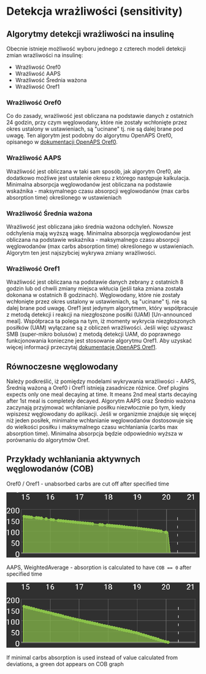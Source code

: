 # Detekcja wrażliwości (sensitivity)

## Algorytmy detekcji wrażliwości na insulinę

Obecnie istnieje możliwość wyboru jednego z czterech modeli detekcji zmian wrażliwości na insulinę:

* Wrażliwość Oref0
* Wrażliwość AAPS
* Wrażliwość Średnia ważona
* Wrażliwość Oref1

### Wrażliwość Oref0

Co do zasady, wrażliwość jest obliczana na podstawie danych z ostatnich 24 godzin, przy czym węglowodany, które nie zostały wchłonięte przez okres ustalony w ustawieniach, są "ucinane" tj. nie są dalej brane pod uwagę. Ten algorytm jest podobny do algorytmu OpenAPS Oref0, opisanego w [dokumentacji OpenAPS Oref0](https://openaps.readthedocs.io/en/2017-05-21/docs/walkthrough/phase-4/advanced-features.html).

### Wrażliwość AAPS

Wrażliwość jest obliczana w taki sam sposób, jak algorytm Oref0, ale dodatkowo możliwe jest ustalenie okresu z którego następuje kalkulacja. Minimalna absorpcja węglowodanów jest obliczana na podstawie wskaźnika - maksymalnego czasu absorpcji węglowodanów (max carbs absorption time) określonego w ustawieniach

### Wrażliwość Średnia ważona

Wrażliwość jest obliczana jako średnia ważona odchyleń. Nowsze odchylenia mają wyższą wagę. Minimalna absorpcja węglowodanów jest obliczana na podstawie wskaźnika - maksymalnego czasu absorpcji węglowodanów (max carbs absorption time) określonego w ustawieniach. Algorytm ten jest najszybciej wykrywa zmiany wrażliwości.

### Wrażliwość Oref1

Wrażliwość jest obliczana na podstawie danych zebrany z ostatnich 8 godzin lub od chwili zmiany miejsca wkłucia (jeśli taka zmiana została dokonana w ostatnich 8 godzinach). Węglowodany, które nie zostały wchłonięte przez okres ustalony w ustawieniach, są "ucinane" tj. nie są dalej brane pod uwagę. Oref1 jest jedynym algorytmem, który współpracuje z metodą detekcji i reakcji na niezgłoszone posiłki (UAM) [Un-announced meal]. Współpraca ta polega na tym, iż momenty wykrycia niezgłoszonych posiłków (UAM) wyłączane są z obliczeń wrażliwości. Jeśli więc używasz SMB (super-mikro bolusów) z metodą detekcji UAM, do poprawnego funkcjonowania konieczne jest stosowanie algorytmu Oref1. Aby uzyskać więcej informacji przeczytaj [dokumentację OpenAPS Oref1](https://openaps.readthedocs.io/en/latest/docs/Customize-Iterate/autosens.html).

## Równoczesne węglowodany

Należy podkreślić, iż pomiędzy modelami wykrywania wrażliwości - AAPS, Średnią ważoną a Oref0 i Oref1 istnieją zasadnicze różnice. Oref plugins expects only one meal decaying at time. It means 2nd meal starts decaying after 1st meal is completely decayed. Algorytm AAPS oraz Średnio ważona zaczynają przyjmować wchłanianie posiłku niezwłocznie po tym, kiedy wpiszesz węglowodany do aplikacji. Jeśli w organizmie znajduje się więcej niż jeden posiłek, minimalne wchłanianie węglowodanów dostosowuje się do wielkości posiłku i maksymalnego czasu wchłaniania (carbs max absorption time). Minimalna absorpcja będzie odpowiednio wyższa w porównaniu do algorytmów Oref.

## Przykłady wchłaniania aktywnych węglowodanów (COB)

Oref0 / Oref1 - unabsorbed carbs are cut off after specified time

![COB from oref0](../images/cob_oref0.png)

AAPS, WeightedAverage - absorption is calculated to have `COB == 0` after specified time

![COB from AAPS](../images/cob_aaps.png)

If minimal carbs absorption is used instead of value calculated from deviations, a green dot appears on COB graph